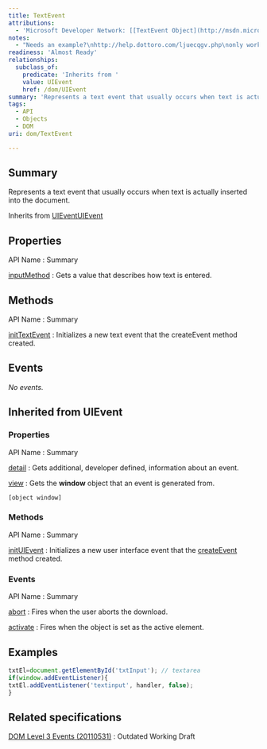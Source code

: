 ```yaml
---
title: TextEvent
attributions:
  - 'Microsoft Developer Network: [[TextEvent Object](http://msdn.microsoft.com/en-us/library/ie/ff974350(v=vs.85).aspx) Article]'
notes:
  - "Needs an example?\nhttp://help.dottoro.com/ljuecqgv.php\nonly works in webkit,\nFX has no TextEvent,\n\nIE11 has but above sample runs without errors or the expected result... appears IE prevent programmatic text input into input fields."
readiness: 'Almost Ready'
relationships:
  subclass_of:
    predicate: 'Inherits from '
    value: UIEvent
    href: /dom/UIEvent
summary: 'Represents a text event that usually occurs when text is actually inserted into the document.'
tags:
  - API
  - Objects
  - DOM
uri: dom/TextEvent

---
```

## Summary

Represents a text event that usually occurs when text is actually inserted into the document.

Inherits from [UIEvent](/dom/UIEvent)[UIEvent](/dom/UIEvent)

## Properties

API Name
:   Summary

[inputMethod](/dom/TextEvent/inputMethod)
:   Gets a value that describes how text is entered.

## Methods

API Name
:   Summary

[initTextEvent](/dom/TextEvent/initTextEvent)
:   Initializes a new text event that the createEvent method created.

## Events

*No events.*

## Inherited from UIEvent

### Properties

API Name
:   Summary

[detail](/dom/UIEvent/detail)
:   Gets additional, developer defined, information about an event.

[view](/dom/UIEvent/view)
:   Gets the **window** object that an event is generated from.

    [object window]

### Methods

API Name
:   Summary

[initUIEvent](/dom/UIEvent/initUIEvent)
:   Initializes a new user interface event that the [createEvent](/dom/Document/createEvent) method created.

### Events

API Name
:   Summary

[abort](/dom/UIEvent/abort)
:   Fires when the user aborts the download.

[activate](/dom/UIEvent/activate)
:   Fires when the object is set as the active element.

## Examples

``` js
txtEl=document.getElementById('txtInput'); // textarea
if(window.addEventListener){
txtEl.addEventListener('textinput', handler, false);
}
```

## Related specifications

[DOM Level 3 Events (20110531)](http://www.w3.org/TR/2011/WD-DOM-Level-3-Events-20110531)
:   Outdated Working Draft
